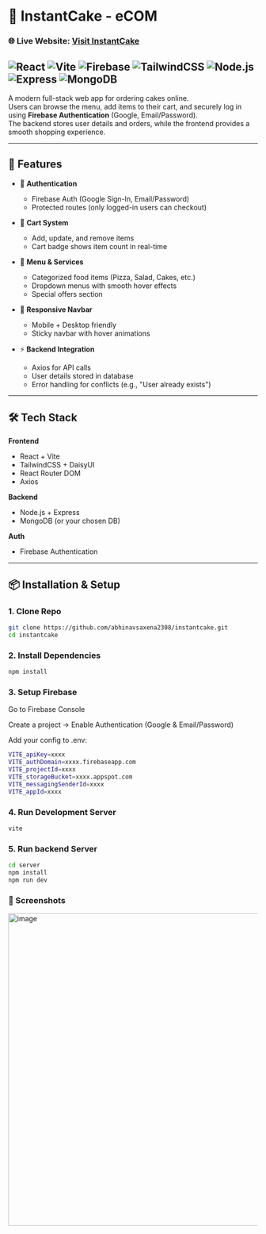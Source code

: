 ﻿# 🍰 InstantCake - eCOM
### 🌐 Live Website: [Visit InstantCake](https://instant-cake-ecom.vercel.app/)
![React](https://img.shields.io/badge/React-20232A?style=for-the-badge&logo=react&logoColor=61DAFB)
![Vite](https://img.shields.io/badge/Vite-646CFF?style=for-the-badge&logo=vite&logoColor=white)
![Firebase](https://img.shields.io/badge/Firebase-FFCA28?style=for-the-badge&logo=firebase&logoColor=black)
![TailwindCSS](https://img.shields.io/badge/TailwindCSS-38B2AC?style=for-the-badge&logo=tailwind-css&logoColor=white)
![Node.js](https://img.shields.io/badge/Node.js-339933?style=for-the-badge&logo=node.js&logoColor=white)
![Express](https://img.shields.io/badge/Express.js-000000?style=for-the-badge&logo=express&logoColor=white)
![MongoDB](https://img.shields.io/badge/MongoDB-4EA94B?style=for-the-badge&logo=mongodb&logoColor=white)
---
A modern full-stack web app for ordering cakes online.  
Users can browse the menu, add items to their cart, and securely log in using **Firebase Authentication** (Google, Email/Password).  
The backend stores user details and orders, while the frontend provides a smooth shopping experience.  

---

## 🚀 Features

- 🔐 **Authentication**  
  - Firebase Auth (Google Sign-In, Email/Password)  
  - Protected routes (only logged-in users can checkout)  

- 🛒 **Cart System**  
  - Add, update, and remove items  
  - Cart badge shows item count in real-time  

- 🍕 **Menu & Services**  
  - Categorized food items (Pizza, Salad, Cakes, etc.)  
  - Dropdown menus with smooth hover effects  
  - Special offers section  

- 📱 **Responsive Navbar**  
  - Mobile + Desktop friendly  
  - Sticky navbar with hover animations  

- ⚡ **Backend Integration**  
  - Axios for API calls  
  - User details stored in database  
  - Error handling for conflicts (e.g., "User already exists")  

---

## 🛠️ Tech Stack

**Frontend**  
- React + Vite  
- TailwindCSS + DaisyUI  
- React Router DOM  
- Axios  

**Backend**  
- Node.js + Express  
- MongoDB (or your chosen DB)  

**Auth**  
- Firebase Authentication  

---

## 📦 Installation & Setup

### 1. Clone Repo
```bash
git clone https://github.com/abhinavsaxena2308/instantcake.git
cd instantcake
```
### 2. Install Dependencies
```bash
npm install
```

### 3. Setup Firebase
Go to Firebase Console

Create a project → Enable Authentication (Google & Email/Password)

Add your config to .env:
```bash
VITE_apiKey=xxxx
VITE_authDomain=xxxx.firebaseapp.com
VITE_projectId=xxxx
VITE_storageBucket=xxxx.appspot.com
VITE_messagingSenderId=xxxx
VITE_appId=xxxx
```
### 4. Run Development Server
```bash
vite
```
### 5. Run backend Server
```bash
cd server
npm install
npm run dev
```
### 📸 Screenshots
<img width="1271" height="630" alt="image" src="https://github.com/user-attachments/assets/433c3e6b-cb04-49ff-9583-0f366670ace3" />




